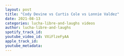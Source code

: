 ```yaml
---
layout: post
title: "Cody Devine vs Curtis Cole vs Lonnie Valdez"
date: 2021-08-13
categories: lucha-libre-and-laughs videos
author: lucha-libre-and-laughs
spotify_track_id: 
youtube_video_id: VXiFlzeFyAA
apple_track_id: 
youtube_metadata: 
---
```

